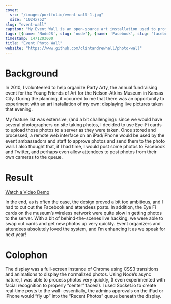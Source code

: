 ```yaml
---
cover:
  src: "/images/portfolio/event-wall-1.jpg"
  size: "1024x752"
slug: "event-wall"
caption: "My Event Wall is an open-source art installation used to project photos uploaded to a Facebook Event in real time."
tags: [{name: 'NodeJS', slug: 'node'}, {name: 'Facebook', slug: 'facebook'}]
timestamp: 1471203000
title: "Event Photo Wall"
website: "https://www.github.com/clintandrewhall/photo-wall"
---
```


# Background

In 2010, I volunteered to help organize Party Arty, the annual fundraising event for the Young Friends of Art for the Nelson-Atkins Museum in Kansas City. During the planning, it occurred to me that there was an opportunity to experiment with an art installation of my own: displaying live pictures taken that evening.

My feature list was extensive, (and a bit challenging): since we would have several photographers on site taking photos, I decided to use Eye-Fi cards to upload those photos to a server as they were taken. Once stored and processed, a remote web interface on an iPad/iPhone would be used by the event ambassadors and staff to approve photos and send them to the photo wall. I also thought that, if I had time, I would post some photos to Facebook and Twitter, and perhaps even allow attendees to post photos from their own cameras to the queue.

# Result

[Watch a Video Demo](http://www.youtube.com/watch?v=VZLN7TtUVx4)

In the end, as is often the case, the design proved a bit too ambitious, and I had to cut out the Facebook and attendees posts. In addition, the Eye Fi cards on the museum’s wireless network were quite slow in getting photos to the server. With a bit of behind-the-scenes live hacking, we were able to swap out cards and get new photos up very quickly. Event organizers and attendees absolutely loved the system, and I’m enhancing it as we speak for next year!

# Colophon

The display was a full-screen instance of Chrome using CSS3 transitions and animations to display the normalized photos. Using Node’s async nature, I was able to process photos very quickly, (I even experimented with facial recognition to properly “center” faces!). I used Socket.io to create real-time posts to the wall– essentially, the admins approvals on the iPad or iPhone would “fly up” into the “Recent Photos” queue beneath the display.
